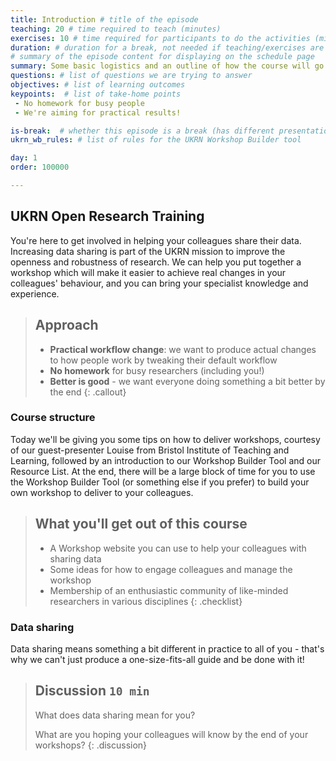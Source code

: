 ```yaml
---
title: Introduction # title of the episode
teaching: 20 # time required to teach (minutes)
exercises: 10 # time required for participants to do the activities (minutes)
duration: # duration for a break, not needed if teaching/exercises are present (minutes)
# summary of the episode content for displaying on the schedule page
summary: Some basic logistics and an outline of how the course will go.
questions: # list of questions we are trying to answer
objectives: # list of learning outcomes
keypoints:  # list of take-home points
 - No homework for busy people
 - We're aiming for practical results!

is-break:  # whether this episode is a break (has different presentation)
ukrn_wb_rules: # list of rules for the UKRN Workshop Builder tool

day: 1
order: 100000

---
```


## UKRN Open Research Training

You're here to get involved in helping your colleagues share their data.
Increasing data sharing is part of the UKRN mission to improve the openness and robustness of research.
We can help you put together a workshop which will make it easier to achieve real changes in your colleagues' behaviour, and you can bring your specialist knowledge and experience.

> ## Approach
> * **Practical workflow change**: we want to produce actual changes to how people work by tweaking their default workflow
> * **No homework** for busy researchers (including you!)
> * **Better is good** - we want everyone doing something a bit better by the end
{: .callout}

### Course structure

Today we'll be giving you some tips on how to deliver workshops, courtesy of our guest-presenter Louise from Bristol Institute of Teaching and Learning, followed by an introduction to our Workshop Builder Tool and our Resource List.
At the end, there will be a large block of time for you to use the Workshop Builder Tool (or something else if you prefer) to build your own workshop to deliver to your colleagues.

> ## What you'll get out of this course
> * A Workshop website you can use to help your colleagues with sharing data
> * Some ideas for how to engage colleagues and manage the workshop
> * Membership of an enthusiastic community of like-minded researchers in various disciplines
{: .checklist}

### Data sharing

Data sharing means something a bit different in practice to all of you - that's why we can't just produce a one-size-fits-all guide and be done with it!

> ## Discussion `10 min`
> What does data sharing mean for you?
>
> What are you hoping your colleagues will know by the end of your workshops?
{: .discussion}
